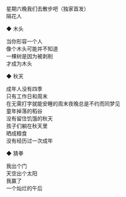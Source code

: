 星期六晚我们去散步吧（独家首发）  
隔花人 


◆ 木头

当你形容一个人  
像个木头可能并不知道  
一棵树是因为被剥削  
才成为木头

◆ 秋天

成年人没有四季  
只有工作日和周末  
在无需打字就能安睡的周末夜晚总是不约而同梦见  
童年掉落的稻谷  
没有留住饥饿的秋天  
孩子们躺在秋天里  
晒成粮食  
没有经历过一次成年

◆ 猜拳

我出个门  
天空出个太阳  
我赢了  
一个灿烂的午后
